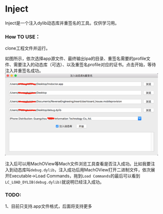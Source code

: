 # Inject

Inject是一个注入dylib动态库并重签名的工具。仅供学习用。

### **How TO USE：**

clone工程文件并运行。

如图所示，依次选择app源文件、最终输出ipa的目录、重签名需要的profile文件、需要注入的动态库（可选）、以及重签名profile对应的证书。点击开始，等待注入并重签名成功。
![](/screenshot/screenshot1.png)

注入后可以用MachOView等Mach文件浏览工具查看是否注入成功。比如我要注入到动态库叫`debug.dylib`，注入成功后用MachOView打开二进制文件，依次展开Executable-&gt;Load Commands，拖到`Load Commands`的最后可以看到`LC_LOAD_DYLIB(debug.dylib)`就说明已经注入成功。

### TODO:

1、目前只支持.app文件格式，后面将支持更多

